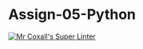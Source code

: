 # Assign-05-Python
[![Mr Coxall's Super Linter](https://github.com/ICS3U-C-Programming-ReidM/Assign-05-Python/workflows/Mr%20Coxall's%20Super%20Linter/badge.svg)](https://github.com/ICS3U-C-Programming-ReidM/Assign-05-Python/actions/)
